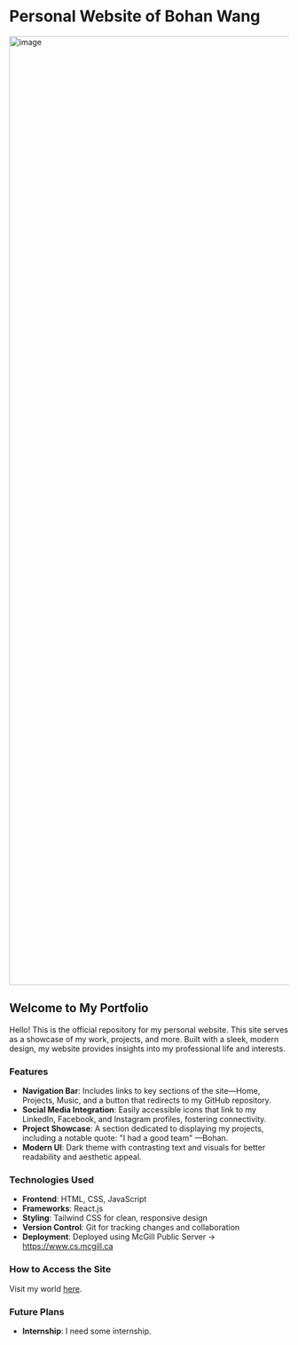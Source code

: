 # Personal Website of Bohan Wang

<img width="1710" alt="image" src="https://github.com/user-attachments/assets/5563ff6f-8caf-468e-bd75-c1d84ad14c30">

## Welcome to My Portfolio

Hello! This is the official repository for my personal website. This site serves as a showcase of my work, projects, and more. Built with a sleek, modern design, my website provides insights into my professional life and interests.

### Features

- **Navigation Bar**: Includes links to key sections of the site—Home, Projects, Music, and a button that redirects to my GitHub repository.
- **Social Media Integration**: Easily accessible icons that link to my LinkedIn, Facebook, and Instagram profiles, fostering connectivity.
- **Project Showcase**: A section dedicated to displaying my projects, including a notable quote: "I had a good team" —Bohan.
- **Modern UI**: Dark theme with contrasting text and visuals for better readability and aesthetic appeal.

### Technologies Used

- **Frontend**: HTML, CSS, JavaScript
- **Frameworks**: React.js
- **Styling**: Tailwind CSS for clean, responsive design
- **Version Control**: Git for tracking changes and collaboration
- **Deployment**: Deployed using McGill Public Server -> https://www.cs.mcgill.ca

### How to Access the Site

Visit my world [here]([https://www.cs.mcgill.ca/~bwang246/]).

### Future Plans

- **Internship**: I need some internship.
